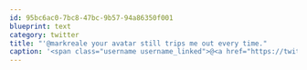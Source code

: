 ```yaml
---
id: 95bc6ac0-7bc8-47bc-9b57-94a86350f001
blueprint: text
category: twitter
title: "'@markreale your avatar still trips me out every time."
caption: '<span class="username username_linked">@<a href="https://twitter.com/markreale" title="Mark Reale">markreale</a></span> your avatar still trips me out every time.'
---
```

